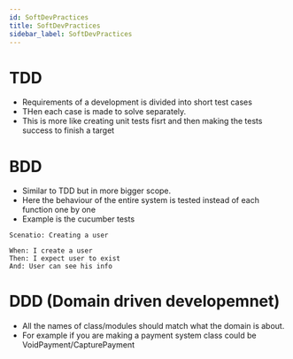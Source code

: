 ```yaml
---
id: SoftDevPractices
title: SoftDevPractices
sidebar_label: SoftDevPractices
---
```


# TDD

- Requirements of a development is divided into short test cases
- THen each case is made to solve separately.
- This is more like creating unit tests fisrt and then making the tests success to finish a target

# BDD

- Similar to TDD but in more bigger scope.
- Here the behaviour of the entire system is tested instead of each function one by one
- Example is the cucumber tests

```
Scenatio: Creating a user

When: I create a user
Then: I expect user to exist
And: User can see his info
```

# DDD (Domain driven developemnet)

- All the names of class/modules should match what the domain is about.
- For example if you are making a payment system class could be VoidPayment/CapturePayment
